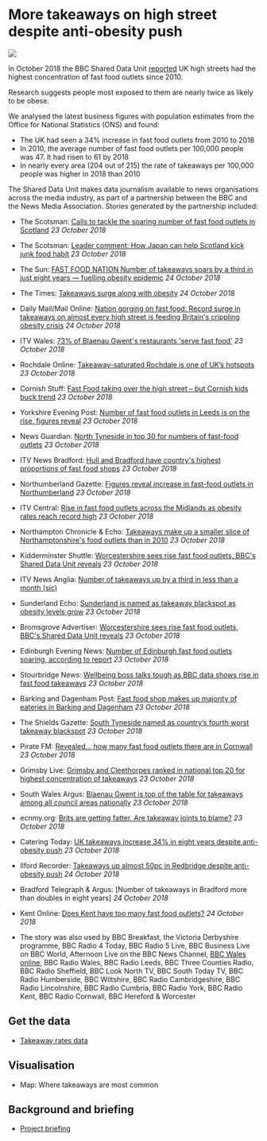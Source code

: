 # More takeaways on high street despite anti-obesity push

![](https://ichef.bbci.co.uk/news/660/cpsprodpb/595C/production/_103967822_gettyimages-951506644.jpg)

In October 2018 the BBC Shared Data Unit [reported](https://www.bbc.co.uk/news/uk-45875294) UK high streets had the highest concentration of fast food outlets since 2010.

Research suggests people most exposed to them are nearly twice as likely to be obese.

We analysed the latest business figures with population estimates from the Office for National Statistics (ONS) and found:

- The UK had seen a 34% increase in fast food outlets from 2010 to 2018
- In 2010, the average number of fast food outlets per 100,000 people was 47. It had risen to 61 by 2018
- In nearly every area (204 out of 215) the rate of takeaways per 100,000 people was higher in 2018 than 2010

The Shared Data Unit makes data journalism available to news organisations across the media industry, as part of a partnership between the BBC and the News Media Association. Stories generated by the partnership included:

* The Scotsman: [Calls to tackle the soaring number of fast food outlets in Scotland](https://www.scotsman.com/news/health/calls-to-tackle-the-soaring-number-of-fast-food-outlets-in-scotland-1-4818401) *23 October 2018*
* The Scotsman: [Leader comment: How Japan can help Scotland kick junk food habit](https://www.scotsman.com/news/opinion/leader-comment-how-japan-can-help-scotland-kick-junk-food-habit-1-4818389) *23 October 2018*
* The Sun: [FAST FOOD NATION Number of takeaways soars by a third in just eight years — fuelling obesity epidemic](https://www.thesun.co.uk/news/7567910/obesity-epidemic-takeaway-fears/) *24 October 2018*
* The Times: [Takeaways surge along with obesity](https://www.thetimes.co.uk/article/takeaways-surge-along-with-obesity-c5l9bfpzc) *24 October 2018*
* Daily Mail/Mail Online: [Nation gorging on fast food: Record surge in takeaways on almost every high street is feeding Britain's crippling obesity crisis](https://www.dailymail.co.uk/news/article-6309241/Record-surge-takeaways-high-street-feeding-Britains-crippling-obesity-crisis.html) *24 October 2018*
* ITV Wales: [73% of Blaenau Gwent's restaurants 'serve fast food'](https://www.itv.com/news/wales/2018-10-23/73-of-blaenau-gwents-restaurants-serve-fast-food/) *23 October 2018*
* Rochdale Online: [Takeaway-saturated Rochdale is one of UK’s hotspots](https://www.rochdaleonline.co.uk/news-features/2/news-headlines/123195/takeawaysaturated-rochdale-is-one-of-uk%E2%80%99s-hotspots) *23 October 2018*
* Cornish Stuff: [Fast Food taking over the high street – but Cornish kids buck trend](https://cornishstuff.com/2018/10/23/fast-food-taking-over-the-high-street-but-cornish-kids-buck-trend) *23 October 2018*
* Yorkshire Evening Post: [Number of fast food outlets in Leeds is on the rise, figures reveal](https://www.yorkshireeveningpost.co.uk/news/number-of-fast-food-outlets-in-leeds-is-on-the-rise-figures-reveal-1-9408435) *23 October 2018*
* News Guardian: [North Tyneside in top 30 for numbers of fast-food outlets](https://www.newsguardian.co.uk/news/north-tyneside-in-top-30-for-numbers-of-fast-food-outlets-1-9408500) *23 October 2018*
* ITV News Bradford: [Hull and Bradford have country's highest proportions of fast food shops](https://www.itv.com/news/calendar/2018-10-23/hull-and-bradford-have-one-of-countrys-highest-proportions-of-fast-food-shops/) *23 October 2018*
* Northumberland Gazette: [Figures reveal increase in fast-food outlets in Northumberland](https://www.northumberlandgazette.co.uk/news/figures-reveal-increase-in-fast-food-outlets-in-northumberland-1-9408492https://www.northumberlandgazette.co.uk/news/figures-reveal-increase-in-fast-food-outlets-in-northumberland-1-9408492) *23 October 2018*
* ITV Central: [Rise in fast food outlets across the Midlands as obesity rates reach record high](https://www.itv.com/news/central/2018-10-23/rise-in-fast-food-outlets-across-the-midlands-as-obesity-rates-reach-record-high/) *23 October 2018*
* Northampton Chronicle & Echo: [Takeaways make up a smaller slice of Northamptonshire's food outlets than in 2010](https://www.northamptonchron.co.uk/news/takeaways-make-up-a-smaller-slice-of-northamptonshire-s-food-outlets-than-in-2010-1-8678166) *23 October 2018*
* Kidderminster Shuttle: [Worcestershire sees rise fast food outlets, BBC's Shared Data Unit reveals](https://www.kidderminstershuttle.co.uk/news/16999825.worcestershire-sees-rise-fast-food-outlets-bbcs-shared-data-unit-reveals/) *23 October 2018*
* ITV News Anglia: [Number of takeaways up by a third in less than a month (sic)](https://www.itv.com/news/anglia/2018-10-23/number-of-takeaways-up-by-a-third-in-less-than-a-month/)
* Sunderland Echo: [Sunderland is named as takeaway blackspot as obesity levels grow](https://www.sunderlandecho.com/news/health/sunderland-is-named-as-takeaway-blackspot-as-obesity-levels-grow-1-9409043) *23 October 2018*
* Bromsgrove Advertiser: [Worcestershire sees rise fast food outlets, BBC's Shared Data Unit reveals](https://www.bromsgroveadvertiser.co.uk/news/16999825.worcestershire-sees-rise-fast-food-outlets-bbcs-shared-data-unit-reveals/) *23 October 2018*
* Edinburgh Evening News: [Number of Edinburgh fast food outlets soaring, according to report](https://www.edinburghnews.scotsman.com/news/health/number-of-edinburgh-fast-food-outlets-soaring-according-to-report-1-4818437) *23 October 2018*
* Stourbridge News: [Wellbeing boss talks tough as BBC data shows rise in fast food takeaways](https://www.stourbridgenews.co.uk/news/16999682.wellbeing-boss-talks-tough-as-bbc-data-shows-rise-in-fast-food-takeaways/) *23 October 2018*
* Barking and Dagenham Post: [Fast food shop makes up majority of eateries in Barking and Dagenham](http://www.barkinganddagenhampost.co.uk/news/health/fast-food-barking-and-dagenham-junk-food-ons-office-for-national-statistics-1-5747523) *23 October 2018*
* The Shields Gazette: [South Tyneside named as country’s fourth worst takeaway blackspot](https://www.shieldsgazette.com/news/south-tyneside-named-as-country-s-fourth-worst-takeaway-blackspot-1-9409038) *23 October 2018*
* Pirate FM: [Revealed... how many fast food outlets there are in Cornwall](https://www.piratefm.co.uk/news/latest-news/2719192/revealed-how-many-fast-food-outlets-there-are-in-cornwall/) *23 October 2018*
* Grimsby Live: [Grimsby and Cleethorpes ranked in national top 20 for highest concentration of takeaways](https://www.grimsbytelegraph.co.uk/news/grimsby-news/more-takeaways-ever-hit-grimsby-2138768) *23 October 2018*
* South Wales Argus: [Blaenau Gwent is top of the table for takeaways among all council areas nationally](https://www.southwalesargus.co.uk/news/17002175.blaenau-gwent-is-top-of-the-table-for-takeaways/) *23 October 2018*
* ecnmy.org: [Brits are getting fatter. Are takeaway joints to blame?](https://www.ecnmy.org/engage/forget-fried-chicken-says-uk-gov-obesity-not-peng-life/) *23 October 2018*
* Catering Today: [UK takeaways increase 34% in eight years despite anti-obesity push](https://www.cateringtoday.co.uk/news/government/uk-takeaways-increase-34-in-eight-years-despite-anti-obesity-push/) *23 October 2018*
* Ilford Recorder: [Takeaways up almost 50pc in Redbridge despite anti-obesity push](http://www.ilfordrecorder.co.uk/news/takeaways-grow-obesity-redbridge-1-5749035) *24 October 2018*
* Bradford Telegraph & Argus: [Number of takeaways in Bradford more than doubles in eight years] *24 October 2018*
* Kent Online: [Does Kent have too many fast food outlets?](https://www.kentonline.co.uk/kmtv/video/does-kent-have-too-many-fast-food-outlets-22665/) *24 October 2018*

* The story was also used by BBC Breakfast, the Victoria Derbyshire programme, BBC Radio 4 Today, BBC Radio 5 Live, BBC Business Live on BBC World, Afternoon Live on the BBC News Channel, [BBC Wales online](https://www.bbc.co.uk/news/uk-wales-45943124), BBC Radio Wales, BBC Radio Leeds, BBC Three Counties Radio, BBC Radio Sheffield, BBC Look North TV, BBC South Today TV, BBC Radio Humberside, BBC Wiltshire, BBC Radio Cambridgeshire, BBC Radio Lincolnshire, BBC Radio Cumbria, BBC Radio York, BBC Radio Kent, BBC Radio Cornwall, BBC Hereford & Worcester


## Get the data

* [Takeaway rates data](https://docs.google.com/spreadsheets/d/1v9Cv6wBAAspfUiBQUjAUON1h5GJ5WAO1xZOU3d_URJM/edit#gid=738520790)

## Visualisation

* Map: Where takeaways are most common

## Background and briefing

* [Project briefing](https://docs.google.com/document/d/1R9BEIyhXE4L6gDcihtlWm5kvedWjwt39RzdJUs_wTG4/edit)
